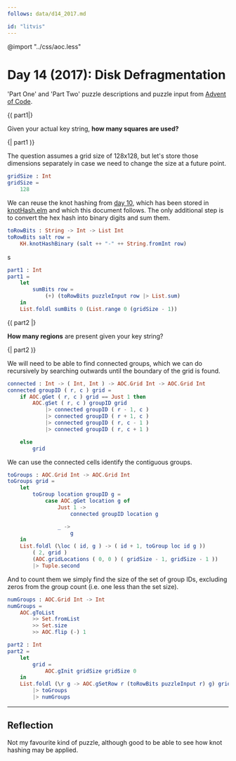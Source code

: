 ```yaml
---
follows: data/d14_2017.md

id: "litvis"
---
```


@import "../css/aoc.less"

# Day 14 (2017): Disk Defragmentation

'Part One' and 'Part Two' puzzle descriptions and puzzle input from [Advent of Code](https://adventofcode.com/2017/day/14).

{( part1|}

Given your actual key string, **how many squares are used?**

{| part1 )}

The question assumes a grid size of 128x128, but let's store those dimensions separately in case we need to change the size at a future point.

```elm {l}
gridSize : Int
gridSize =
    128
```

We can reuse the knot hashing from [day 10](d10_2017.md), which has been stored in [knotHash.elm](../src/dependencies/knotHash.elm) and which this document follows. The only additional step is to convert the hex hash into binary digits and sum them.

```elm {l}
toRowBits : String -> Int -> List Int
toRowBits salt row =
    KH.knotHashBinary (salt ++ "-" ++ String.fromInt row)
```

s

```elm {l r}
part1 : Int
part1 =
    let
        sumBits row =
            (+) (toRowBits puzzleInput row |> List.sum)
    in
    List.foldl sumBits 0 (List.range 0 (gridSize - 1))
```

{( part2 |}

**How many regions** are present given your key string?

{| part2 )}

We will need to be able to find connected groups, which we can do recursively by searching outwards until the boundary of the grid is found.

```elm {l}
connected : Int -> ( Int, Int ) -> AOC.Grid Int -> AOC.Grid Int
connected groupID ( r, c ) grid =
    if AOC.gGet ( r, c ) grid == Just 1 then
        AOC.gSet ( r, c ) groupID grid
            |> connected groupID ( r - 1, c )
            |> connected groupID ( r + 1, c )
            |> connected groupID ( r, c - 1 )
            |> connected groupID ( r, c + 1 )

    else
        grid
```

We can use the connected cells identify the contiguous groups.

```elm {l}
toGroups : AOC.Grid Int -> AOC.Grid Int
toGroups grid =
    let
        toGroup location groupID g =
            case AOC.gGet location g of
                Just 1 ->
                    connected groupID location g

                _ ->
                    g
    in
    List.foldl (\loc ( id, g ) -> ( id + 1, toGroup loc id g ))
        ( 2, grid )
        (AOC.gridLocations ( 0, 0 ) ( gridSize - 1, gridSize - 1 ))
        |> Tuple.second
```

And to count them we simply find the size of the set of group IDs, excluding zeros from the group count (i.e. one less than the set size).

```elm {l}
numGroups : AOC.Grid Int -> Int
numGroups =
    AOC.gToList
        >> Set.fromList
        >> Set.size
        >> AOC.flip (-) 1
```

```elm {l r}
part2 : Int
part2 =
    let
        grid =
            AOC.gInit gridSize gridSize 0
    in
    List.foldl (\r g -> AOC.gSetRow r (toRowBits puzzleInput r) g) grid (List.range 0 (gridSize - 1))
        |> toGroups
        |> numGroups
```

---

## Reflection

Not my favourite kind of puzzle, although good to be able to see how knot hashing may be applied.
